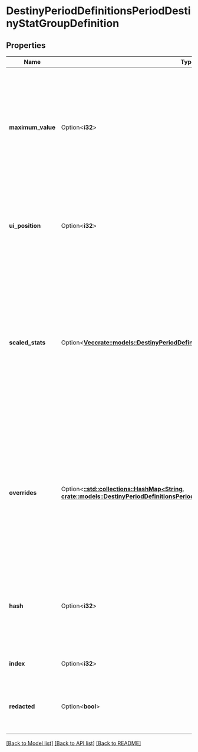 # DestinyPeriodDefinitionsPeriodDestinyStatGroupDefinition

## Properties

Name | Type | Description | Notes
------------ | ------------- | ------------- | -------------
**maximum_value** | Option<**i32**> | The maximum possible value that any stat in this group can be transformed into.  This is used by stats that *don't* have scaledStats entries below, but that still need to be displayed as a progress bar, in which case this is used as the upper bound for said progress bar. (the lower bound is always 0) | [optional]
**ui_position** | Option<**i32**> | This apparently indicates the position of the stats in the UI? I've returned it in case anyone can use it, but it's not of any use to us on BNet. Something's being lost in translation with this value. | [optional]
**scaled_stats** | Option<[**Vec<crate::models::DestinyPeriodDefinitionsPeriodDestinyStatDisplayDefinition>**](Destiny.Definitions.DestinyStatDisplayDefinition.md)> | Any stat that requires scaling to be transformed from an \"Investment\" stat to a \"Display\" stat will have an entry in this list. For more information on what those types of stats mean and the transformation process, see DestinyStatDefinition.  In retrospect, I wouldn't mind if this was a dictionary keyed by the stat hash instead. But I'm going to leave it be because [[After Apple Picking]]. | [optional]
**overrides** | Option<[**::std::collections::HashMap<String, crate::models::DestinyPeriodDefinitionsPeriodDestinyStatOverrideDefinition>**](Destiny.Definitions.DestinyStatOverrideDefinition.md)> | The game has the ability to override, based on the stat group, what the localized text is that is displayed for Stats being shown on the item.  Mercifully, no Stat Groups use this feature currently. If they start using them, we'll all need to start using them (and those of you who are more prudent than I am can go ahead and start pre-checking for this.) | [optional]
**hash** | Option<**i32**> | The unique identifier for this entity. Guaranteed to be unique for the type of entity, but not globally.  When entities refer to each other in Destiny content, it is this hash that they are referring to. | [optional]
**index** | Option<**i32**> | The index of the entity as it was found in the investment tables. | [optional]
**redacted** | Option<**bool**> | If this is true, then there is an entity with this identifier/type combination, but BNet is not yet allowed to show it. Sorry! | [optional]

[[Back to Model list]](../README.md#documentation-for-models) [[Back to API list]](../README.md#documentation-for-api-endpoints) [[Back to README]](../README.md)


